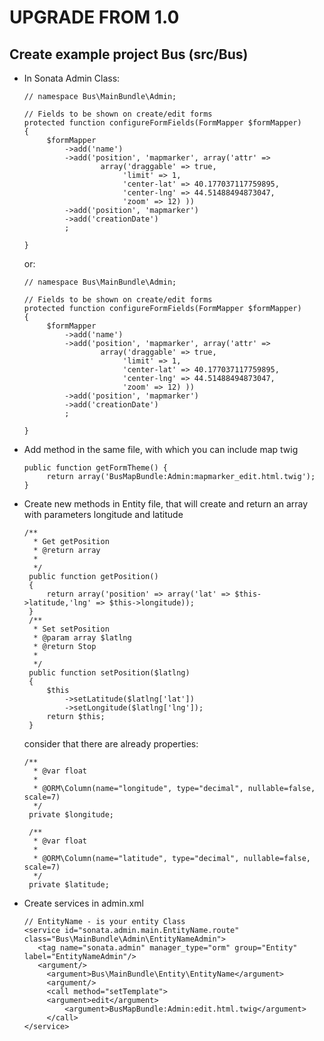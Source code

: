 UPGRADE FROM 1.0
=======================

Create example project Bus (src/Bus)
------------------------------------

 * In Sonata Admin Class:
   ```
   // namespace Bus\MainBundle\Admin;

   // Fields to be shown on create/edit forms
   protected function configureFormFields(FormMapper $formMapper)
   {
        $formMapper
            ->add('name')
            ->add('position', 'mapmarker', array('attr' =>
                    array('draggable' => true,
                         'limit' => 1,
                         'center-lat' => 40.177037117759895,
                         'center-lng' => 44.51488494873047,
                         'zoom' => 12) ))
            ->add('position', 'mapmarker')
            ->add('creationDate')
            ;

   }

   ```

   or:

   ```
   // namespace Bus\MainBundle\Admin;

   // Fields to be shown on create/edit forms
   protected function configureFormFields(FormMapper $formMapper)
   {
        $formMapper
            ->add('name')
            ->add('position', 'mapmarker', array('attr' =>
                    array('draggable' => true,
                         'limit' => 1,
                         'center-lat' => 40.177037117759895,
                         'center-lng' => 44.51488494873047,
                         'zoom' => 12) ))
            ->add('position', 'mapmarker')
            ->add('creationDate')
            ;

   }

   ```
 * Add method in the same file, with which you can include map twig
   ```
   public function getFormTheme() {
        return array('BusMapBundle:Admin:mapmarker_edit.html.twig');
   }
   ```

 * Create new methods in Entity file, that will create and return an array with parameters
   longitude and latitude
   ```
   /**
     * Get getPosition
     * @return array
     *
     */
    public function getPosition()
    {
        return array('position' => array('lat' => $this->latitude,'lng' => $this->longitude));
    }
    /**
     * Set setPosition
     * @param array $latlng
     * @return Stop
     *
     */
    public function setPosition($latlng)
    {
        $this
            ->setLatitude($latlng['lat'])
            ->setLongitude($latlng['lng']);
        return $this;
    }
   ```

   consider that there are already properties:

   ```
   /**
     * @var float
     *
     * @ORM\Column(name="longitude", type="decimal", nullable=false, scale=7)
     */
    private $longitude;

    /**
     * @var float
     *
     * @ORM\Column(name="latitude", type="decimal", nullable=false, scale=7)
     */
    private $latitude;
   ```

 * Create services in admin.xml

   ```
   // EntityName - is your entity Class
   <service id="sonata.admin.main.EntityName.route" class="Bus\MainBundle\Admin\EntityNameAdmin">
      <tag name="sonata.admin" manager_type="orm" group="Entity" label="EntityNameAdmin"/>
      <argument/>
        <argument>Bus\MainBundle\Entity\EntityName</argument>
        <argument/>
        <call method="setTemplate">
        <argument>edit</argument>
            <argument>BusMapBundle:Admin:edit.html.twig</argument>
        </call>
   </service>
   ```